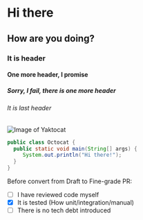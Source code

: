# Hi there
## How are you doing?
### It is header
#### One more header, I promise
##### Sorry, I fail, there is one more header
###### It is last header


![Image of Yaktocat](https://octodex.github.com/images/yaktocat.png)

```java
public class Octocat {
  public static void main(String[] args) {
     System.out.println("Hi there!");
  }
}
```

Before convert from Draft to Fine-grade PR:
- [ ] I have reviewed code myself 
- [X] It is tested (How unit/integration/manual)
- [ ] There is no tech debt introduced
